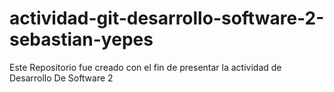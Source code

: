# actividad-git-desarrollo-software-2-sebastian-yepes
Este Repositorio fue creado con el fin de presentar la actividad de Desarrollo De Software 2
